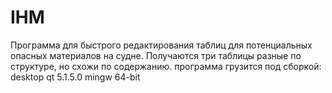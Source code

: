 # IHM
Программа для быстрого редактирования таблиц для потенциальных  опасных материалов на судне. Получаются три таблицы разные по структуре, но схожи по содержанию.
программа грузится под сборкой: desktop qt 5.1.5.0 mingw 64-bit

